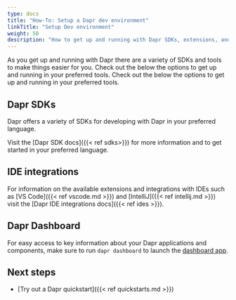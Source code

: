 ```yaml
---
type: docs
title: "How-To: Setup a Dapr dev environment"
linkTitle: "Setup Dev environment"
weight: 50
description: "How to get up and running with Dapr SDKs, extensions, and tooling"
---
```


As you get up and running with Dapr there are a variety of SDKs and tools to make things easier for you. Check out the below the options to get up and running in your preferred tools. Check out the below the options to get up and running in your preferred tools.

## Dapr SDKs

Dapr offers a variety of SDKs for developing with Dapr in your preferred language.

Visit the [Dapr SDK docs]({{< ref sdks>}}) for more information and to get started in your preferred language.

## IDE integrations

For information on the available extensions and integrations with IDEs such as [VS Code]({{< ref vscode.md >}}) and [IntelliJ]({{< ref intellij.md >}}) visit the [Dapr IDE integrations docs]({{< ref ides >}}).

## Dapr Dashboard

For easy access to key information about your Dapr applications and components, make sure to run `dapr dashboard` to launch the [dashboard app](https://github.com/dapr/dashboard).

## Next steps
- [Try out a Dapr quickstart]({{< ref quickstarts.md >}})